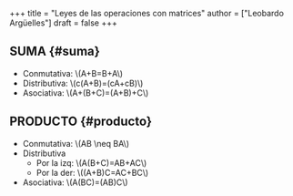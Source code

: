 +++
title = "Leyes de las operaciones con matrices"
author = ["Leobardo Argüelles"]
draft = false
+++

## SUMA {#suma}

-   Conmutativa: \\(A+B=B+A\\)
-   Distributiva: \\(c(A+B)=(cA+cB)\\)
-   Asociativa: \\(A+(B+C)=(A+B)+C\\)


## PRODUCTO {#producto}

-   Conmutativa: \\(AB \neq BA\\)
-   Distributiva
    -   Por la izq: \\(A(B+C)=AB+AC\\)
    -   Por la der: \\((A+B)C=AC+BC\\)
-   Asociativa: \\(A(BC)=(AB)C\\)

